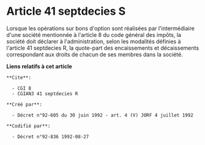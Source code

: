 # Article 41 septdecies S

Lorsque les opérations sur bons d'option sont réalisées par l'intermédiaire d'une société mentionnée à l'article 8 du code
général des impôts, la société doit déclarer à l'administration, selon les modalités définies à l'article 41 septdecies R, la
quote-part des encaissements et décaissements correspondant aux droits de chacun de ses membres dans la société.

**Liens relatifs à cet article**

	**Cite**:

	  - CGI 8
	  - CGIAN3 41 septdecies R

	**Créé par**:

	  - Décret n°92-605 du 30 juin 1992 - art. 4 (V) JORF 4 juillet 1992

	**Codifié par**:

	  - Décret n°92-836 1992-08-27

